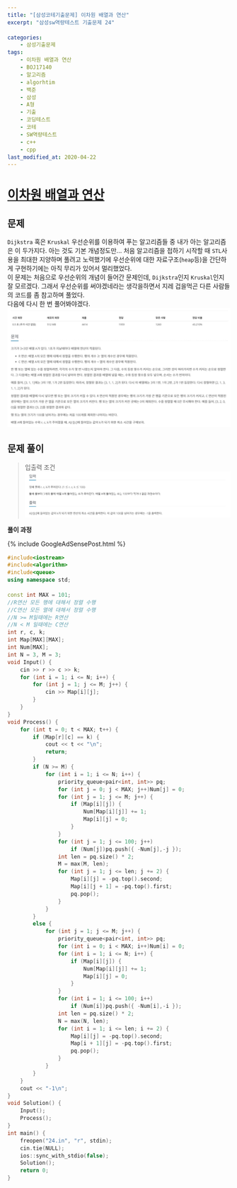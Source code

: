 ```yaml
---
title: "[삼성코테기출문제] 이차원 배열과 연산"
excerpt: "삼성sw역량테스트 기출문제 24"

categories:
    - 삼성기출문제
tags:
    - 이차원 배열과 연산
    - BOJ17140
    - 알고리즘
    - algorhtim
    - 백준
    - 삼성
    - A형
    - 기출
    - 코딩테스트
    - 코테
    - SW역량테스트
    - c++
    - cpp  
last_modified_at: 2020-04-22
---  
```

# [이차원 배열과 연산](https://www.acmicpc.net/problem/17140)  
  
## 문제  
`Dijkstra` 혹은 `Kruskal` 우선순위를 이용하여 푸는 알고리즘들 중 내가 아는 알고리즘은 이 두가지다. 아는 것도 기본 개념정도만... 처음 알고리즘을 접하기 시작할 때 `STL`사용을 최대한 지양하며 풀려고 노력했기에 우선순위에 대한 자료구조(`heap`등)을 간단하게 구현하기에는 아직 무리가 있어서 멀리했었다.  
이 문제는 처음으로 우선순위의 개념이 들어간 문제인데, `Dijkstra`인지 `Kruskal`인지 잘 모르겠다. 그래서 우선순위를 써야겠네라는 생각을하면서 지레 겁을먹곤 다른 사람들의 코드를 좀 참고하며 풀었다.  
다음에 다시 한 번 풀어봐야겠다.  
[![문제](/assets/BOJ-samsung/2019-10-20-SamsungEX24-img01.jpg)](/assets/BOJ-samsung/2019-10-20-SamsungEX24-img01.jpg)  
  
## 문제 풀이  
>입출력 조건  
[![입력](/assets/BOJ-samsung/2019-10-20-SamsungEX24-img02.jpg)](/assets/BOJ-samsung/2019-10-20-SamsungEX24-img02.jpg)  
  

  
__풀이 과정__  
  
{% include GoogleAdSensePost.html %}
  

```cpp
#include<iostream>
#include<algorithm>
#include<queue>
using namespace std;

const int MAX = 101;
//R연산 모든 행에 대해서 정렬 수행
//C연산 모든 열에 대해서 정렬 수행
//N >= M일때에는 R연산
//N < M 일때에는 C연산
int r, c, k;
int Map[MAX][MAX];
int Num[MAX];
int N = 3, M = 3;
void Input() {
	cin >> r >> c >> k;
	for (int i = 1; i <= N; i++) {
		for (int j = 1; j <= M; j++) {
			cin >> Map[i][j];
		}
	}
}
void Process() {
	for (int t = 0; t < MAX; t++) {
		if (Map[r][c] == k) {
			cout << t << "\n";
			return;
		}
		if (N >= M) {
			for (int i = 1; i <= N; i++) {
				priority_queue<pair<int, int>> pq;
				for (int j = 0; j < MAX; j++)Num[j] = 0;
				for (int j = 1; j <= M; j++) {
					if (Map[i][j]) {
						Num[Map[i][j]] += 1;
						Map[i][j] = 0;
					}
				}
				for (int j = 1; j <= 100; j++)
					if (Num[j])pq.push({ -Num[j],-j });
				int len = pq.size() * 2;
				M = max(M, len);
				for (int j = 1; j <= len; j += 2) {
					Map[i][j] = -pq.top().second;
					Map[i][j + 1] = -pq.top().first;
					pq.pop();
				}
			}
		}
		else {
			for (int j = 1; j <= M; j++) {
				priority_queue<pair<int, int>> pq;
				for (int i = 0; i < MAX; i++)Num[i] = 0;
				for (int i = 1; i <= N; i++) {
					if (Map[i][j]) {
						Num[Map[i][j]] += 1;
						Map[i][j] = 0;
					}
				}
				for (int i = 1; i <= 100; i++)
					if (Num[i])pq.push({ -Num[i],-i });
				int len = pq.size() * 2;
				N = max(N, len);
				for (int i = 1; i <= len; i += 2) {
					Map[i][j] = -pq.top().second;
					Map[i + 1][j] = -pq.top().first;
					pq.pop();
				}
			}
		}
	}
	cout << "-1\n";
}
void Solution() {
	Input();
	Process();
}
int main() {
	freopen("24.in", "r", stdin);
	cin.tie(NULL);
	ios::sync_with_stdio(false);
	Solution();
	return 0;
}  
```